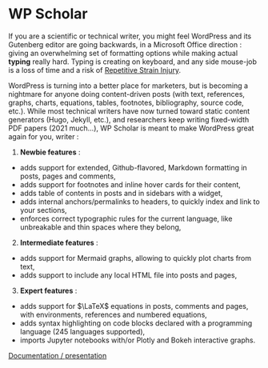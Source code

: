 # WP Scholar

If you are a scientific or technical writer, you might feel WordPress and its Gutenberg editor are going backwards, in a Microsoft Office direction : giving an overwhelming set of formatting options while making actual **typing** really hard. Typing is creating on keyboard, and any side mouse-job is a loss of time and a risk of [Repetitive Strain Injury](https://en.wikipedia.org/wiki/Repetitive_strain_injury).

WordPress is turning into a better place for marketers, but is becoming a nightmare for anyone doing content-driven posts (with text, references, graphs, charts, equations, tables, footnotes, bibliography, source code, etc.). While most technical writers have now turned toward static content generators (Hugo, Jekyll, etc.), and researchers keep writing fixed-width PDF papers (2021 much…), WP Scholar is meant to make WordPress great again for you, writer :

1. **Newbie features** :
  * adds support for extended, Github-flavored, Markdown formatting in posts, pages and comments,
  * adds support for footnotes and inline hover cards for their content,
  * adds table of contents in posts and in sidebars with a widget,
  * adds internal anchors/permalinks to headers, to quickly index and link to your sections,
  * enforces correct typographic rules for the current language, like unbreakable and thin spaces where they belong,
2. **Intermediate features** :
  * adds support for Mermaid graphs, allowing to quickly plot charts from text,
  * adds support to include any local HTML file into posts and pages,
3. **Expert features** :
  * adds support for $\LaTeX$ equations in posts, comments and pages, with environments, references and numbered equations,
  * adds syntax highlighting on code blocks declared with a programming language (245 languages supported),
  * imports Jupyter notebooks with/or Plotly and Bokeh interactive graphs.
  
[Documentation / presentation](https://eng.aurelienpierre.com/wp-scholar)
